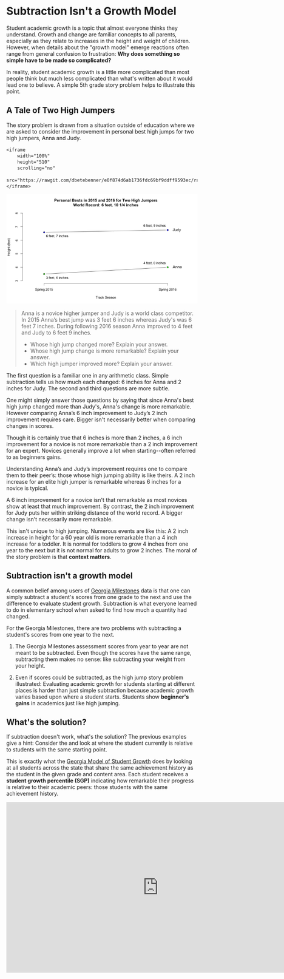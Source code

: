 # Subtraction Isn't a Growth Model

Student academic growth is a topic that almost everyone thinks they understand. Growth and change are familiar
concepts to all parents, especially as they relate to increases in the height and weight of children. However,
when details about the "growth model" emerge reactions often range from general confusion to
frustration: __Why does something so simple have to be made so complicated?__

In reality, student academic growth is a little more complicated than most people think but much less complicated than
what's written about it would lead one to believe. A simple 5th grade story problem helps to illustrate this point.

## A Tale of Two High Jumpers

The story problem is drawn from a situation outside of education where we are asked to consider the
improvement in personal best high jumps for two high jumpers, Anna and Judy.

```
<iframe
    width="100%"
    height="510"
    scrolling="no"
    src="https://rawgit.com/dbetebenner/e0f874d6ab1736fdc69bf9ddff9593ec/raw/ea1c9f9b7b1459f2d8f6f4fba77c63d52e05a700/index.html">
</iframe>
```

![](https://raw.githubusercontent.com/Literasee/Georgia/master/Figures/high_jump_figure.png "Improvement for two high jumpers")

>Anna is a novice higher jumper and Judy is a world class competitor. In 2015 Anna’s best jump was 3 feet 6 inches whereas Judy's
>was 6 feet 7 inches. During following 2016 season Anna improved to 4 feet and Judy to 6 feet 9 inches.
> * Whose high jump changed more? Explain your answer.
> * Whose high jump change is more remarkable? Explain your answer.
> * Which high jumper improved more? Explain your answer.

The first question is a familiar one in any arithmetic class. Simple subtraction tells us how much each changed:
6 inches for Anna and 2 inches for Judy. The second and third questions are more subtle.

One might simply answer those questions by saying that since Anna's best high jump changed more than Judy's, Anna's change
is more remarkable. However comparing Anna’s 6 inch improvement to Judy’s 2 inch improvement requires care. Bigger isn't
necessarily better when comparing changes in scores.

Though it is certainly true that 6 inches is more than 2 inches, a 6 inch improvement for a novice is not
more remarkable than a 2 inch improvement for an expert. Novices generally improve a lot when
starting--often referred to as beginners gains.

Understanding Anna’s and Judy’s improvement requires one to compare them to their peer’s: those whose high jumping ability is
like theirs. A 2 inch increase for an elite high jumper is remarkable whereas 6 inches for a novice is typical.

A 6 inch improvement for a novice isn't that remarkable as most novices show at least that much improvement. By contrast, the
2 inch improvement for Judy puts her within striking distance of the world record. A bigger change isn't necessarily more
remarkable.

This isn't unique to high jumping. Numerous events are like this: A 2 inch increase in height for a 60 year old
is more remarkable than a 4 inch increase for a toddler. It is normal for toddlers to grow 4 inches from one year to the
next but it is not normal for adults to grow 2 inches. The moral of the story problem is that __context matters__.


## Subtraction isn't a growth model

A common belief among users of [Georgia
Milestones](http://www.gadoe.org/Curriculum-Instruction-and-Assessment/Assessment/Pages/Georgia-Milestones-Assessment-System.aspx) data is that one can simply subtract a student's scores from
one grade to the next and use the difference to evaluate student growth. Subtraction is what everyone learned to
do in elementary school when asked to find how much a quantity had changed.

For the Georgia Milestones, there are two problems with subtracting a student's scores from one year to the next.

1. The Georgia Milestones assessment scores from year to year are not meant to be subtracted. Even though
the scores have the same range, subtracting them makes no sense: like subtracting your weight from your height.

2. Even if scores could be subtracted, as the high jump story problem illustrated: Evaluating academic growth for
students starting at different places is harder than just simple subtraction because academic growth varies based
upon where a student starts. Students show __beginner's gains__ in academics just like high jumping.


## What's the solution?

If subtraction doesn't work, what's the solution? The previous examples give a hint: Consider the and look at
where the student currently is relative to students with the same starting point.

This is exactly what the [Georgia Model of Student Growth](http://www.gadoe.org/Curriculum-Instruction-and-Assessment/Assessment/Pages/Georgia-Student-Growth-Model.aspx)
does by looking at all students across the state that share the same achievement history as the student in the given grade
and content area. Each student receives a __student growth percentile (SGP)__ indicating how remarkable their progress is relative
to their academic peers: those students with the same achievement history.  

<iframe
    style=“border: 2px solid #111111;”
    src="https://www.youtube.com/embed/dyArv7184ZY"
    width="800"
    height="450"
    frameborder="0"
    webkitallowfullscreen mozallowfullscreen allowfullscreen>
</iframe>
